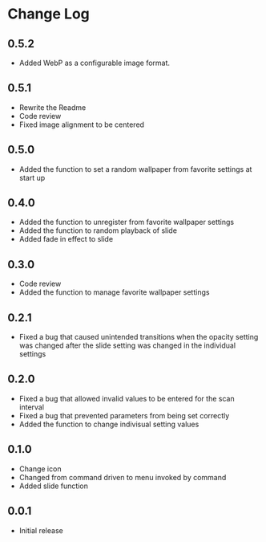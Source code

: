 # Change Log

## 0.5.2
 - Added WebP as a configurable image format.

## 0.5.1
- Rewrite the Readme
- Code review
- Fixed image alignment to be centered

## 0.5.0
- Added the function to set a random wallpaper from favorite settings at start up

## 0.4.0
- Added the function to unregister from favorite wallpaper settings
- Added the function to random playback of slide
- Added fade in effect to slide

## 0.3.0
- Code review
- Added the function to manage favorite wallpaper settings

## 0.2.1
- Fixed a bug that caused unintended transitions when the opacity setting was changed after the slide setting was changed in the individual settings

## 0.2.0
- Fixed a bug that allowed invalid values to be entered for the scan interval
- Fixed a bug that prevented parameters from being set correctly
- Added the function to change indivisual setting values

## 0.1.0
- Change icon
- Changed from command driven to menu invoked by command
- Added slide function

## 0.0.1

- Initial release
